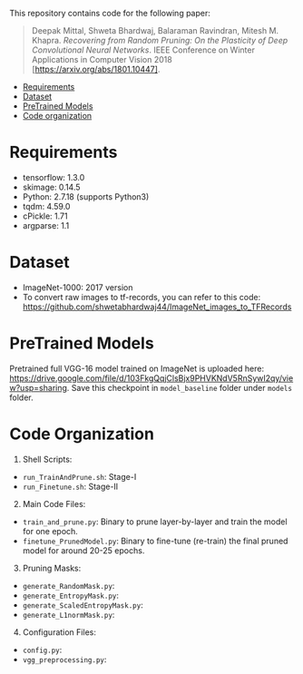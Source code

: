 This repository contains code for the following paper:
> Deepak Mittal, Shweta Bhardwaj, Balaraman Ravindran, Mitesh M. Khapra. *Recovering from Random Pruning: On the Plasticity of Deep Convolutional Neural Networks*. IEEE Conference on Winter Applications in Computer Vision 2018 [https://arxiv.org/abs/1801.10447].

- [Requirements](#Requirements)
- [Dataset](#Dataset)
- [PreTrained Models](#PreTrained-Models)
- [Code organization](#code-organization)

# Requirements
* tensorflow: 1.3.0
* skimage: 0.14.5
* Python: 2.7.18 (supports Python3)
* tqdm: 4.59.0
* cPickle: 1.71
* argparse: 1.1

# Dataset
- ImageNet-1000: 2017 version
- To convert raw images to tf-records, you can refer to this code: https://github.com/shwetabhardwaj44/ImageNet_images_to_TFRecords

# PreTrained Models
Pretrained full VGG-16 model trained on ImageNet is uploaded here: https://drive.google.com/file/d/103FkgQqjClsBjx9PHVKNdV5RnSywI2qy/view?usp=sharing.
Save this checkpoint in ```model_baseline``` folder under ```models``` folder.

# Code Organization

1. Shell Scripts:
- ```run_TrainAndPrune.sh```: Stage-I
- ```run_Finetune.sh```: Stage-II

2. Main Code Files:
- ```train_and_prune.py```: Binary to prune layer-by-layer and train the model for one epoch.
- ```finetune_PrunedModel.py```: Binary to fine-tune (re-train) the final pruned model for around 20-25 epochs.

3. Pruning Masks: 
- ```generate_RandomMask.py```: 
- ```generate_EntropyMask.py```: 
- ```generate_ScaledEntropyMask.py```:
- ```generate_L1normMask.py```:

4. Configuration Files:
- ```config.py```:
- ```vgg_preprocessing.py```:

